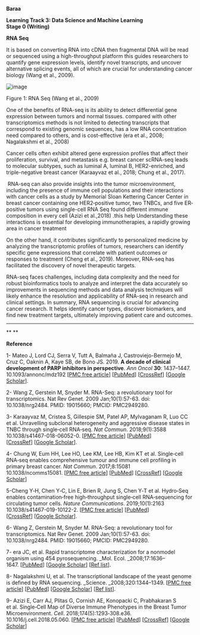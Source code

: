 **Baraa**

**Learning Track 3: Data Science and Machine Learning**\
**Stage 0 (Writing)**

**RNA Seq**

It is based on converting RNA into cDNA then fragmental DNA will be read or sequenced using a high-throughput platform this guides researchers to quantify gene expression levels, identify novel transcripts, and uncover alternative splicing events, all of which are crucial for understanding cancer biology (Wang et al., 2009).

![image](https://github.com/user-attachments/assets/5803f2c5-363b-496d-8ebf-b9f7f6ccbe50)


Figure <!--[if supportFields]><span style='font-size:10.0pt;
line-height:150%;font-family:"Times New Roman",serif;mso-ascii-theme-font:major-bidi;
mso-hansi-theme-font:major-bidi;mso-bidi-theme-font:major-bidi'><span
style='mso-element:field-begin'></span><span
style='mso-spacerun:yes'> </span>SEQ Figure \* ARABIC <span style='mso-element:
field-separator'></span></span><![endif]-->1<!--[if supportFields]><span
style='font-size:10.0pt;line-height:150%;font-family:"Times New Roman", serif;
mso-ascii-theme-font:major-bidi;mso-hansi-theme-font:major-bidi;mso-bidi-theme-font:
major-bidi'><span style='mso-element:field-end'></span></span><![endif]-->: RNA Seq (Wang et al., 2009)

One of the benefits of RNA-seq is its ability to detect differential gene expression between tumors and normal tissues. compared with other transcriptomics methods is not limited to detecting transcripts that correspond to existing genomic sequences, has a low RNA concentration need compared to others, and is cost-effective (era et al., 2008; Nagalakshmi et al., 2008)

Cancer cells often exhibit altered gene expression profiles that affect their proliferation, survival, and metastasis e.g. breast cancer scRNA-seq leads to molecular subtypes, such as luminal A, luminal B, HER2-enriched, and triple-negative breast cancer (Karaayvaz et al., 2018; Chung et al., 2017).

 RNA-seq can also provide insights into the tumor microenvironment, including the presence of immune cell populations and their interactions with cancer cells as a study by Memorial Sloan Kettering Cancer Center in breast cancer containing one HER2‐positive tumor, two TNBCs, and five ER‐positive tumors using single-cell RNA Seq found different immune composition in every cell (Azizi et al.,2018) .this help Understanding these interactions is essential for developing immunotherapies, a rapidly growing area in cancer treatment

On the other hand, it contributes significantly to personalized medicine by analyzing the transcriptomic profiles of tumors, researchers can identify specific gene expressions that correlate with patient outcomes or responses to treatment (Cheng et al., 2019). Moreover, RNA-seq has facilitated the discovery of novel therapeutic targets.

RNA-seq faces challenges, including data complexity and the need for robust bioinformatics tools to analyze and interpret the data accurately so improvements in sequencing methods and data analysis techniques will likely enhance the resolution and applicability of RNA-seq in research and clinical settings. In summary, RNA sequencing is crucial for advancing cancer research. It helps identify cancer types, discover biomarkers, and find new treatment targets, ultimately improving patient care and outcomes.

****

** **

**Reference**

1- Mateo J, Lord CJ, Serra V, Tutt A, Balmaña J, Castroviejo-Bermejo M, Cruz C, Oaknin A, Kaye SB, de Bono JS. 2019. **A decade of clinical development of PARP inhibitors in perspective**. _Ann Oncol_ **30**: 1437–1447. 10.1093/annonc/mdz192 \[[PMC free article](https://www.ncbi.nlm.nih.gov/pmc/articles/PMC6771225/)] \[[PubMed](https://pubmed.ncbi.nlm.nih.gov/31218365)] \[[CrossRef](https://doi.org/10.1093%2Fannonc%2Fmdz192)] \[[Google Scholar](https://scholar.google.com/scholar_lookup?journal=Ann+Oncol\&title=A+decade+of+clinical+development+of+PARP+inhibitors+in+perspective\&volume=30\&publication_year=2019\&pages=1437-1447\&pmid=31218365\&doi=10.1093/annonc/mdz192&)].

2- Wang Z, Gerstein M, Snyder M. RNA-Seq: a revolutionary tool for transcriptomics. Nat Rev Genet. 2009 Jan;10(1):57-63. doi: 10.1038/nrg2484. PMID: 19015660; PMCID: PMC2949280.

3- Karaayvaz M, Cristea S, Gillespie SM, Patel AP, Mylvaganam R, Luo CC et al. Unravelling subclonal heterogeneity and aggressive disease states in TNBC through single‐cell RNA‐seq. _Nat Commun_. 2018;9(1):3588 10.1038/s41467-018-06052-0. \[[PMC free article](https://www.ncbi.nlm.nih.gov/pmc/articles/PMC6123496/)] \[[PubMed](https://pubmed.ncbi.nlm.nih.gov/30181541)] \[[CrossRef](https://doi.org/10.1038%2Fs41467-018-06052-0)] \[[Google Scholar](https://scholar.google.com/scholar_lookup?journal=Nat+Commun\&title=Unravelling+subclonal+heterogeneity+and+aggressive+disease+states+in+TNBC+through+single%E2%80%90cell+RNA%E2%80%90seq\&volume=9\&issue=1\&publication_year=2018\&pages=3588\&pmid=30181541\&doi=10.1038/s41467-018-06052-0&)].

4- Chung W, Eum HH, Lee HO, Lee KM, Lee HB, Kim KT et al. Single‐cell RNA‐seq enables comprehensive tumour and immune cell profiling in primary breast cancer. _Nat Commun_. 2017;8:15081 10.1038/ncomms15081. \[[PMC free article](https://www.ncbi.nlm.nih.gov/pmc/articles/PMC5424158/)] \[[PubMed](https://pubmed.ncbi.nlm.nih.gov/28474673)] \[[CrossRef](https://doi.org/10.1038%2Fncomms15081)] \[[Google Scholar](https://scholar.google.com/scholar_lookup?journal=Nat+Commun\&title=Single%E2%80%90cell+RNA%E2%80%90seq+enables+comprehensive+tumour+and+immune+cell+profiling+in+primary+breast+cancer\&volume=8\&publication_year=2017\&pages=15081\&pmid=28474673\&doi=10.1038/ncomms15081&)]

5-Cheng Y‐H, Chen Y‐C, Lin E, Brien R, Jung S, Chen Y‐T et al. Hydro‐Seq enables contamination‐free high‐throughput single‐cell RNA‐sequencing for circulating tumor cells. _Nature Communications_. 2019;10(1):2163 10.1038/s41467-019-10122-2. \[[PMC free article](https://www.ncbi.nlm.nih.gov/pmc/articles/PMC6520360/)] \[[PubMed](https://pubmed.ncbi.nlm.nih.gov/31092822)] \[[CrossRef](https://doi.org/10.1038%2Fs41467-019-10122-2)] \[[Google Scholar](https://scholar.google.com/scholar_lookup?journal=Nature+Communications\&title=Hydro%E2%80%90Seq+enables+contamination%E2%80%90free+high%E2%80%90throughput+single%E2%80%90cell+RNA%E2%80%90sequencing+for+circulating+tumor+cells\&volume=10\&issue=1\&publication_year=2019\&pages=2163\&doi=10.1038/s41467-019-10122-2&)].

6- Wang Z, Gerstein M, Snyder M. RNA-Seq: a revolutionary tool for transcriptomics. Nat Rev Genet. 2009 Jan;10(1):57-63. doi: 10.1038/nrg2484. PMID: 19015660; PMCID: PMC2949280.

7- era JC, et al. Rapid transcriptome characterization for a nonmodel organism using 454 pyrosequencing. _Mol. Ecol. _2008;17:1636–1647. \[[PubMed](https://pubmed.ncbi.nlm.nih.gov/18266620)] \[[Google Scholar](https://scholar.google.com/scholar_lookup?journal=Mol.+Ecol\&title=Rapid+transcriptome+characterization+for+a+nonmodel+organism+using+454+pyrosequencing\&author=JC+Vera\&volume=17\&publication_year=2008\&pages=1636-1647\&pmid=18266620&)] \[[Ref list](https://www.ncbi.nlm.nih.gov/pmc/articles/PMC2949280/#R27)].

8- Nagalakshmi U, et al. The transcriptional landscape of the yeast genome is defined by RNA sequencing. _Science. _2008;320:1344–1349. \[[PMC free article](https://www.ncbi.nlm.nih.gov/pmc/articles/PMC2951732/)] \[[PubMed](https://pubmed.ncbi.nlm.nih.gov/18451266)] \[[Google Scholar](https://scholar.google.com/scholar_lookup?journal=Science\&title=The+transcriptional+landscape+of+the+yeast+genome+defined+by+RNA+sequencing\&author=U+Nagalakshmi\&volume=320\&publication_year=2008\&pages=1344-1349\&pmid=18451266&)] \[[Ref list](https://www.ncbi.nlm.nih.gov/pmc/articles/PMC2949280/#R18)].

9- Azizi E, Carr AJ, Plitas G, Cornish AE, Konopacki C, Prabhakaran S et al. Single‐Cell Map of Diverse Immune Phenotypes in the Breast Tumor Microenvironment. _Cell_. 2018;174(5):1293‐308.e36. 10.1016/j.cell.2018.05.060. \[[PMC free article](https://www.ncbi.nlm.nih.gov/pmc/articles/PMC6348010/)] \[[PubMed](https://pubmed.ncbi.nlm.nih.gov/29961579)] \[[CrossRef](https://doi.org/10.1016%2Fj.cell.2018.05.060)] \[[Google Scholar](https://scholar.google.com/scholar_lookup?journal=Cell\&title=Single%E2%80%90Cell+Map+of+Diverse+Immune+Phenotypes+in+the+Breast+Tumor+Microenvironment\&volume=174\&issue=5\&publication_year=2018\&pages=1293-308\&pmid=29961579\&doi=10.1016/j.cell.2018.05.060&)]

 

